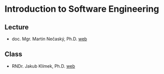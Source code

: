 # 	Introduction to Software Engineering

## Lecture

- doc. Mgr. Martin Nečaský, Ph.D. [web]()

## Class

- RNDr. Jakub Klímek, Ph.D. [web]()
